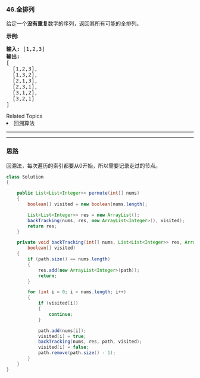 ### 46.全排列
<p>给定一个<strong>没有重复</strong>数字的序列，返回其所有可能的全排列。</p>

<p><strong>示例:</strong></p>

<pre><strong>输入:</strong> [1,2,3]
<strong>输出:</strong>
[
  [1,2,3],
  [1,3,2],
  [2,1,3],
  [2,3,1],
  [3,1,2],
  [3,2,1]
]</pre>
<div><div>Related Topics</div><div><li>回溯算法</li></div></div>



---
---


### 思路
回溯法，每次遍历的索引都要从0开始，所以需要记录走过的节点。
``` java
class Solution
{

    public List<List<Integer>> permute(int[] nums)
    {
        boolean[] visited = new boolean[nums.length];

        List<List<Integer>> res = new ArrayList();
        backTracking(nums, res, new ArrayList<Integer>(), visited);
        return res;
    }

    private void backTracking(int[] nums, List<List<Integer>> res, ArrayList<Integer> path,
        boolean[] visited)
    {
        if (path.size() == nums.length)
        {
            res.add(new ArrayList<Integer>(path));
            return;
        }

        for (int i = 0; i < nums.length; i++)
        {
            if (visited[i])
            {
                continue;
            }

            path.add(nums[i]);
            visited[i] = true;
            backTracking(nums, res, path, visited);
            visited[i] = false;
            path.remove(path.size() - 1);
        }
    }
}

```